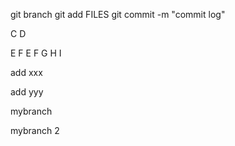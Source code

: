 git branch
git add FILES
git commit -m "commit log"

C
D

E
F
E
F
G
H
I

add xxx

add yyy

mybranch

mybranch 2

